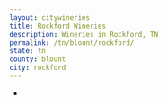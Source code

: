 ```yaml
---
layout: citywineries
title: Rockford Wineries
description: Wineries in Rockford, TN
permalink: /tn/blount/rockford/
state: tn
county: blount
city: rockford
---
```

-
